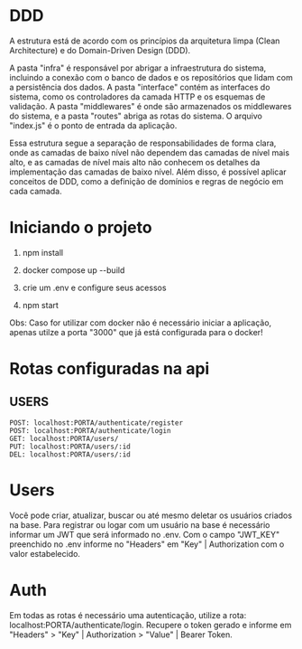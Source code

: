 # DDD

A estrutura está de acordo com os princípios da arquitetura limpa (Clean Architecture) e do Domain-Driven Design (DDD).

A pasta "infra" é responsável por abrigar a infraestrutura do sistema, incluindo a conexão com o banco de dados e os repositórios que lidam com a persistência dos dados. A pasta "interface" contém as interfaces do sistema, como os controladores da camada HTTP e os esquemas de validação. A pasta "middlewares" é onde são armazenados os middlewares do sistema, e a pasta "routes" abriga as rotas do sistema. O arquivo "index.js" é o ponto de entrada da aplicação.

Essa estrutura segue a separação de responsabilidades de forma clara, onde as camadas de baixo nível não dependem das camadas de nível mais alto, e as camadas de nível mais alto não conhecem os detalhes da implementação das camadas de baixo nível. Além disso, é possível aplicar conceitos de DDD, como a definição de domínios e regras de negócio em cada camada.

# Iniciando o projeto

1. npm install

2. docker compose up --build

3. crie um .env e configure seus acessos

4. npm start

Obs: Caso for utilizar com docker não é necessário iniciar a aplicação, apenas utilze a porta "3000" que já está configurada para o docker!

# Rotas configuradas na api

## USERS

    POST: localhost:PORTA/authenticate/register
    POST: localhost:PORTA/authenticate/login
    GET: localhost:PORTA/users/
    PUT: localhost:PORTA/users/:id
    DEL: localhost:PORTA/users/:id
# Users

Você pode criar, atualizar, buscar ou até mesmo deletar os usuários criados na base. Para registrar ou logar com um usuário na base é necessário informar um JWT que será informado no .env. Com o campo "JWT_KEY" preenchido no .env informe no "Headers" em "Key" | Authorization com o valor estabelecido.

# Auth

Em todas as rotas é necessário uma autenticação, utilize a rota: localhost:PORTA/authenticate/login. Recupere o token
gerado e informe em "Headers" > "Key" | Authorization > "Value" | Bearer Token.
